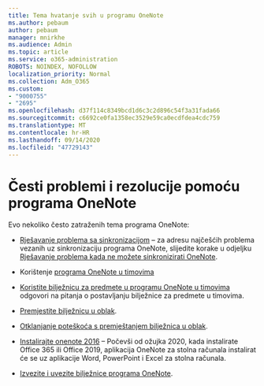```yaml
---
title: Tema hvatanje svih u programu OneNote
ms.author: pebaum
author: pebaum
manager: mnirkhe
ms.audience: Admin
ms.topic: article
ms.service: o365-administration
ROBOTS: NOINDEX, NOFOLLOW
localization_priority: Normal
ms.collection: Adm_O365
ms.custom:
- "9000755"
- "2695"
ms.openlocfilehash: d37f114c8349bcd1d6c3c2d896c54f3a31fada66
ms.sourcegitcommit: c6692ce0fa1358ec3529e59ca0ecdfdea4cdc759
ms.translationtype: MT
ms.contentlocale: hr-HR
ms.lasthandoff: 09/14/2020
ms.locfileid: "47729143"
---
```

# <a name="common-issues-and-resolutions-with-onenote"></a>Česti problemi i rezolucije pomoću programa OneNote

Evo nekoliko često zatraženih tema programa OneNote:

- [Rješavanje problema sa sinkronizacijom](https://support.office.com/article/299495ef-66d1-448f-90c1-b785a6968d45) – za adresu najčešćih problema vezanih uz sinkronizaciju programa OneNote, slijedite korake u odjeljku [Rješavanje problema kada ne možete sinkronizirati OneNote](https://support.office.com/article/Fix-issues-when-you-can-t-sync-OneNote-299495ef-66d1-448f-90c1-b785a6968d45).

- Korištenje [programa OneNote u timovima](https://support.microsoft.com/office/0ec78cc3-ba3b-4279-a88e-aa40af9865c2) 

- [Koristite bilježnicu za predmete u programu OneNote u timovima](https://support.office.com/article/bd77f11f-27cd-4d41-bfbd-2b11799f1440) odgovori na pitanja o postavljanju bilježnice za predmete u timovima.

- [Premjestite bilježnicu u oblak](https://support.office.com/article/d5c28b91-7b9c-45be-8f0c-529bdbba019a).

- [Otklanjanje poteškoća s premještanjem bilježnica u oblak](https://support.office.com/article/70528107-11dc-4f3f-b695-b150059dfd78).

- [Instalirajte onenote 2016](https://support.office.com/article/c08068d8-b517-4464-9ff2-132cb9c45c08) – Počevši od ožujka 2020, kada instalirate Office 365 ili Office 2019, aplikacija OneNote za stolna računala instalirat će se uz aplikacije Word, PowerPoint i Excel za stolna računala.

- [Izvezite i uvezite bilježnice programa OneNote](https://support.office.com/article/a4b60da5-8f33-464e-b1ba-b95ce540f309).
